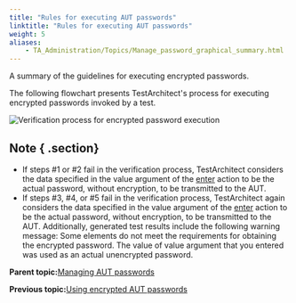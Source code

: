 ```yaml
--- 
title: "Rules for executing AUT passwords"
linktitle: "Rules for executing AUT passwords"
weight: 5
aliases: 
    - TA_Administration/Topics/Manage_password_graphical_summary.html
---
```


A summary of the guidelines for executing encrypted passwords.

The following flowchart presents TestArchitect's process for executing encrypted passwords invoked by a test.

![](/images/TA_Administration/Images/Manage_password_flowchart_2.png "Verification process for encrypted password execution")

## Note { .section}

-   If steps \#1 or \#2 fail in the verification process, TestArchitect considers the data specified in the value argument of the [enter](../../TA_Automation/Topics/bia_enter.md) action to be the actual password, without encryption, to be transmitted to the AUT.
-   If steps \#3, \#4, or \#5 fail in the verification process, TestArchitect again considers the data specified in the value argument of the [enter](../../TA_Automation/Topics/bia_enter.md) action to be the actual password, without encryption, to be transmitted to the AUT. Additionally, generated test results include the following warning message: Some elements do not meet the requirements for obtaining the encrypted password. The value of value argument that you entered was used as an actual unencrypted password.

**Parent topic:**[Managing AUT passwords](../../TA_Administration/Topics/Manage_password.md)

**Previous topic:**[Using encrypted AUT passwords](../../TA_Administration/Topics/Manage_password_usage.md)

